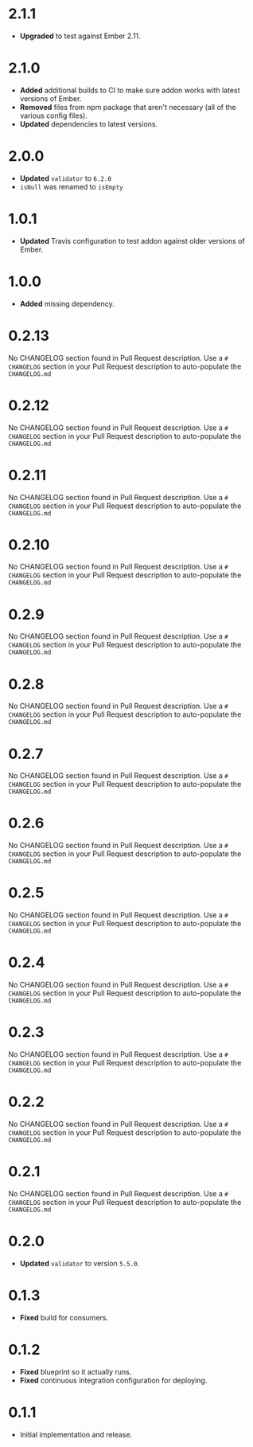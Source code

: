 # 2.1.1

* **Upgraded** to test against Ember 2.11.


# 2.1.0

* **Added** additional builds to CI to make sure addon works with latest versions of Ember.
* **Removed** files from npm package that aren't necessary (all of the various config files).
* **Updated** dependencies to latest versions.


# 2.0.0
* **Updated** `validator` to `6.2.0`
* `isNull` was renamed to `isEmpty`


# 1.0.1

* **Updated** Travis configuration to test addon against older versions of Ember.

# 1.0.0

* **Added** missing dependency.

# 0.2.13

No CHANGELOG section found in Pull Request description.
Use a `# CHANGELOG` section in your Pull Request description to auto-populate the `CHANGELOG.md`

# 0.2.12

No CHANGELOG section found in Pull Request description.
Use a `# CHANGELOG` section in your Pull Request description to auto-populate the `CHANGELOG.md`

# 0.2.11

No CHANGELOG section found in Pull Request description.
Use a `# CHANGELOG` section in your Pull Request description to auto-populate the `CHANGELOG.md`

# 0.2.10

No CHANGELOG section found in Pull Request description.
Use a `# CHANGELOG` section in your Pull Request description to auto-populate the `CHANGELOG.md`

# 0.2.9

No CHANGELOG section found in Pull Request description.
Use a `# CHANGELOG` section in your Pull Request description to auto-populate the `CHANGELOG.md`

# 0.2.8

No CHANGELOG section found in Pull Request description.
Use a `# CHANGELOG` section in your Pull Request description to auto-populate the `CHANGELOG.md`

# 0.2.7

No CHANGELOG section found in Pull Request description.
Use a `# CHANGELOG` section in your Pull Request description to auto-populate the `CHANGELOG.md`

# 0.2.6

No CHANGELOG section found in Pull Request description.
Use a `# CHANGELOG` section in your Pull Request description to auto-populate the `CHANGELOG.md`

# 0.2.5

No CHANGELOG section found in Pull Request description.
Use a `# CHANGELOG` section in your Pull Request description to auto-populate the `CHANGELOG.md`

# 0.2.4

No CHANGELOG section found in Pull Request description.
Use a `# CHANGELOG` section in your Pull Request description to auto-populate the `CHANGELOG.md`

# 0.2.3

No CHANGELOG section found in Pull Request description.
Use a `# CHANGELOG` section in your Pull Request description to auto-populate the `CHANGELOG.md`

# 0.2.2

No CHANGELOG section found in Pull Request description.
Use a `# CHANGELOG` section in your Pull Request description to auto-populate the `CHANGELOG.md`

# 0.2.1

No CHANGELOG section found in Pull Request description.
Use a `# CHANGELOG` section in your Pull Request description to auto-populate the `CHANGELOG.md`

# 0.2.0

* **Updated** `validator` to version `5.5.0`.

# 0.1.3

* **Fixed** build for consumers.

# 0.1.2

* **Fixed** blueprint so it actually runs.
* **Fixed** continuous integration configuration for deploying.

# 0.1.1

* Initial implementation and release.
